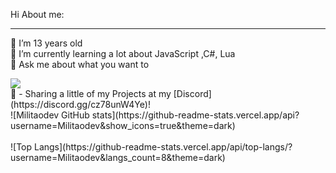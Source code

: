 Hi
About me:
***
🔭 I’m 13 years old <br>
🌱 I’m currently learning a lot about JavaScript ,C#, Lua <br>
💬 Ask me about what you want to<br>

<img src = "https://discord.c99.nl/widget/theme-3/711666063611396126.png">
<br>
🔗 - Sharing a little of my Projects at my [Discord](https://discord.gg/cz78unW4Ye)!
<br>
![Militaodev GitHub stats](https://github-readme-stats.vercel.app/api?username=Militaodev&show_icons=true&theme=dark) <br /><br /> 
![Top Langs](https://github-readme-stats.vercel.app/api/top-langs/?username=Militaodev&langs_count=8&theme=dark)
